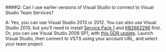 

####Q:	Can I use earlier versions of Visual Studio to connect to Visual Studio Team Services?

A:	Yes, you can use Visual Studio 2013 or 2012. You can also use Visual Studio 2010, 
but you'll need to install [Service Pack 1](http://www.microsoft.com/download/details.aspx?id=23691) 
and [KB2662296](http://support.microsoft.com/kb/2662296) first. Or, you can use Visual 
Studio 2008 SP1, with [this GDR update](http://support.microsoft.com/kb/2673642). 
Launch Visual Studio, then connect to VSTS using your account URL, 
and select your team project.